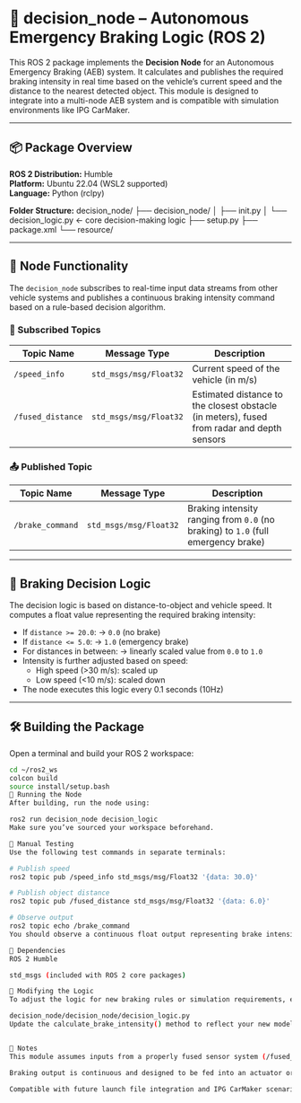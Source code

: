 # 🚗 decision_node – Autonomous Emergency Braking Logic (ROS 2)

This ROS 2 package implements the **Decision Node** for an Autonomous Emergency Braking (AEB) system. It calculates and publishes the required braking intensity in real time based on the vehicle’s current speed and the distance to the nearest detected object. This module is designed to integrate into a multi-node AEB system and is compatible with simulation environments like IPG CarMaker.

---

## 📦 Package Overview

**ROS 2 Distribution:** Humble  
**Platform:** Ubuntu 22.04 (WSL2 supported)  
**Language:** Python (rclpy)

**Folder Structure:**
decision_node/
├── decision_node/
│ ├── init.py
│ └── decision_logic.py ← core decision-making logic
├── setup.py
├── package.xml
└── resource/


---

## 🔧 Node Functionality

The `decision_node` subscribes to real-time input data streams from other vehicle systems and publishes a continuous braking intensity command based on a rule-based decision algorithm.

### 🔄 Subscribed Topics

| Topic Name        | Message Type          | Description                                  |
|-------------------|------------------------|----------------------------------------------|
| `/speed_info`     | `std_msgs/msg/Float32` | Current speed of the vehicle (in m/s)        |
| `/fused_distance` | `std_msgs/msg/Float32` | Estimated distance to the closest obstacle (in meters), fused from radar and depth sensors |

### 📤 Published Topic

| Topic Name       | Message Type          | Description                                         |
|------------------|------------------------|-----------------------------------------------------|
| `/brake_command` | `std_msgs/msg/Float32` | Braking intensity ranging from `0.0` (no braking) to `1.0` (full emergency brake) |

---

## 🧠 Braking Decision Logic

The decision logic is based on distance-to-object and vehicle speed. It computes a float value representing the required braking intensity:

- If `distance >= 20.0`: → `0.0` (no brake)
- If `distance <= 5.0`: → `1.0` (emergency brake)
- For distances in between: → linearly scaled value from `0.0` to `1.0`
- Intensity is further adjusted based on speed:
  - High speed (>30 m/s): scaled up
  - Low speed (<10 m/s): scaled down
- The node executes this logic every 0.1 seconds (10Hz)

---

## 🛠️ Building the Package

Open a terminal and build your ROS 2 workspace:

```bash
cd ~/ros2_ws
colcon build
source install/setup.bash
🚀 Running the Node
After building, run the node using:

ros2 run decision_node decision_logic
Make sure you’ve sourced your workspace beforehand.

🧪 Manual Testing
Use the following test commands in separate terminals:

# Publish speed
ros2 topic pub /speed_info std_msgs/msg/Float32 '{data: 30.0}'

# Publish object distance
ros2 topic pub /fused_distance std_msgs/msg/Float32 '{data: 6.0}'

# Observe output
ros2 topic echo /brake_command
You should observe a continuous float output representing brake intensity (e.g., 0.6, 0.75, etc.).

🧰 Dependencies
ROS 2 Humble

std_msgs (included with ROS 2 core packages)

📝 Modifying the Logic
To adjust the logic for new braking rules or simulation requirements, edit:

decision_node/decision_node/decision_logic.py
Update the calculate_brake_intensity() method to reflect your new model or equations.


📌 Notes
This module assumes inputs from a properly fused sensor system (/fused_distance)

Braking output is continuous and designed to be fed into an actuator or emergency braking controller

Compatible with future launch file integration and IPG CarMaker scenarios

